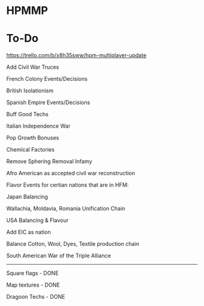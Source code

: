 # HPMMP

# To-Do

https://trello.com/b/x8h35sww/hpm-multiplayer-update

Add Civil War Truces

French Colony Events/Decisions

British Isolationism

Spanish Empire Events/Decisions

Buff Good Techs

Italian Independence War

Pop Growth Bonuses

Chemical Factories

Remove Sphering Removal Infamy

Afro American as accepted civil war reconstruction

Flavor Events for certian nations that are in HFM:

Japan Balancing

Wallachia, Moldavia, Romania Unification Chain

USA Balancing & Flavour

Add EIC as nation

Balance Cotton, Wool, Dyes, Textile production chain

South American War of the Triple Alliance

-------

Square flags - DONE

Map textures - DONE

Dragoon Techs - DONE
